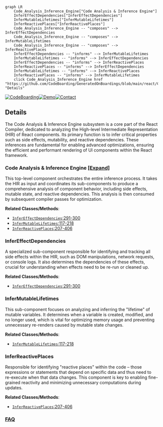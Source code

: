 ```mermaid
graph LR
    Code_Analysis_Inference_Engine["Code Analysis & Inference Engine"]
    InferEffectDependencies["InferEffectDependencies"]
    InferMutableLifetimes["InferMutableLifetimes"]
    InferReactivePlaces["InferReactivePlaces"]
    Code_Analysis_Inference_Engine -- "composes" --> InferEffectDependencies
    Code_Analysis_Inference_Engine -- "composes" --> InferMutableLifetimes
    Code_Analysis_Inference_Engine -- "composes" --> InferReactivePlaces
    InferEffectDependencies -- "informs" --> InferMutableLifetimes
    InferMutableLifetimes -- "informs" --> InferEffectDependencies
    InferEffectDependencies -- "informs" --> InferReactivePlaces
    InferReactivePlaces -- "informs" --> InferEffectDependencies
    InferMutableLifetimes -- "informs" --> InferReactivePlaces
    InferReactivePlaces -- "informs" --> InferMutableLifetimes
    click Code_Analysis_Inference_Engine href "https://github.com/CodeBoarding/GeneratedOnBoardings/blob/main/react/Code_Analysis_Inference_Engine.md" "Details"
```

[![CodeBoarding](https://img.shields.io/badge/Generated%20by-CodeBoarding-9cf?style=flat-square)](https://github.com/CodeBoarding/GeneratedOnBoardings)[![Demo](https://img.shields.io/badge/Try%20our-Demo-blue?style=flat-square)](https://www.codeboarding.org/demo)[![Contact](https://img.shields.io/badge/Contact%20us%20-%20contact@codeboarding.org-lightgrey?style=flat-square)](mailto:contact@codeboarding.org)

## Details

The Code Analysis & Inference Engine subsystem is a core part of the React Compiler, dedicated to analyzing the High-level Intermediate Representation (HIR) of React components. Its primary function is to infer critical properties such as side effects, mutability, and reactive dependencies. These inferences are fundamental for enabling advanced optimizations, ensuring the efficient and performant rendering of UI components within the React framework.

### Code Analysis & Inference Engine [[Expand]](./Code_Analysis_Inference_Engine.md)
This top-level component orchestrates the entire inference process. It takes the HIR as input and coordinates its sub-components to produce a comprehensive analysis of component behavior, including side effects, mutable state, and reactive dependencies. This analysis is then consumed by subsequent compiler passes for optimization.


**Related Classes/Methods**:

- <a href="https://github.com/facebook/react/blob/main/compiler/packages/babel-plugin-react-compiler/src/HIR/Environment.ts#L291-L300" target="_blank" rel="noopener noreferrer">`InferEffectDependencies`:291-300</a>
- <a href="https://github.com/facebook/react/blob/main/compiler/packages/babel-plugin-react-compiler/src/Inference/InferMutableLifetimes.ts#L117-L218" target="_blank" rel="noopener noreferrer">`InferMutableLifetimes`:117-218</a>
- <a href="https://github.com/facebook/react/blob/main/compiler/packages/babel-plugin-react-compiler/src/Inference/InferReactivePlaces.ts#L207-L406" target="_blank" rel="noopener noreferrer">`InferReactivePlaces`:207-406</a>


### InferEffectDependencies
A specialized sub-component responsible for identifying and tracking all side effects within the HIR, such as DOM manipulations, network requests, or console logs. It also determines the dependencies of these effects, crucial for understanding when effects need to be re-run or cleaned up.


**Related Classes/Methods**:

- <a href="https://github.com/facebook/react/blob/main/compiler/packages/babel-plugin-react-compiler/src/HIR/Environment.ts#L291-L300" target="_blank" rel="noopener noreferrer">`InferEffectDependencies`:291-300</a>


### InferMutableLifetimes
This sub-component focuses on analyzing and inferring the "lifetime" of mutable variables. It determines when a variable is created, modified, and no longer used, which is vital for optimizing memory usage and preventing unnecessary re-renders caused by mutable state changes.


**Related Classes/Methods**:

- <a href="https://github.com/facebook/react/blob/main/compiler/packages/babel-plugin-react-compiler/src/Inference/InferMutableLifetimes.ts#L117-L218" target="_blank" rel="noopener noreferrer">`InferMutableLifetimes`:117-218</a>


### InferReactivePlaces
Responsible for identifying "reactive places" within the code – those expressions or statements that depend on specific data and thus need to re-execute when that data changes. This component is key to enabling fine-grained reactivity and minimizing unnecessary computations during updates.


**Related Classes/Methods**:

- <a href="https://github.com/facebook/react/blob/main/compiler/packages/babel-plugin-react-compiler/src/Inference/InferReactivePlaces.ts#L207-L406" target="_blank" rel="noopener noreferrer">`InferReactivePlaces`:207-406</a>




### [FAQ](https://github.com/CodeBoarding/GeneratedOnBoardings/tree/main?tab=readme-ov-file#faq)